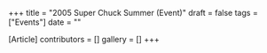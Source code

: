 +++
title = "2005 Super Chuck Summer (Event)"
draft = false
tags = ["Events"]
date = ""

[Article]
contributors = []
gallery = []
+++
